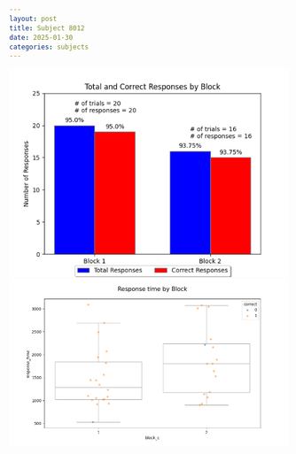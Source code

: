 ```yaml
---
layout: post
title: Subject 8012
date: 2025-01-30
categories: subjects
---
```


![](data/8012/run-14/8012_ATS_responses.png)
![](data/8012/run-14/8012_ATS_rt.png)
